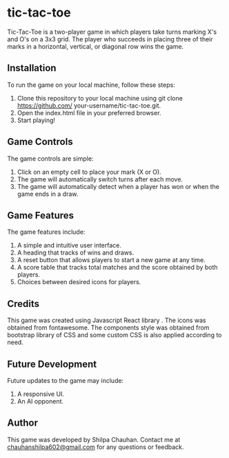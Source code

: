 # tic-tac-toe

Tic-Tac-Toe is a two-player game in which players take turns marking X's and O's on a 3x3 grid. The player who succeeds in placing three of their marks in a horizontal, vertical, or diagonal row wins the game.

## Installation

To run the game on your local machine, follow these steps:

1) Clone this repository to your local machine using git clone https://github.com/     your-username/tic-tac-toe.git.
2) Open the index.html file in your preferred browser.
3) Start playing!

## Game Controls

The game controls are simple:

1) Click on an empty cell to place your mark (X or O).
2) The game will automatically switch turns after each move.
3) The game will automatically detect when a player has won or when the game ends in a draw.

## Game Features

The game features include:

1) A simple and intuitive user interface.
2) A heading that tracks of wins and draws.
3) A reset button that allows players to start a new game at any time.
4) A score table that tracks total matches and the score obtained by both players.
5) Choices between desired icons for players.

## Credits

This game was created using Javascript React library . The icons was obtained from fontawesome. The components style was obtained from bootstrap library of CSS and some custom CSS is also applied according to need.

## Future Development

Future updates to the game may include:

1) A responsive UI.
2) An AI opponent.

## Author

This game was developed by Shilpa Chauhan. Contact me at chauhanshilpa602@gmail.com for any questions or feedback.
